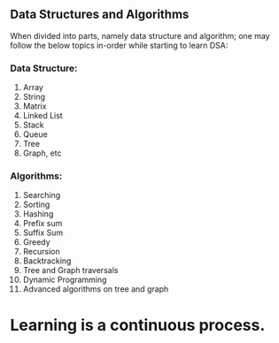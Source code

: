 ## Data Structures and Algorithms

When divided into parts, namely data structure and algorithm; one may follow the below topics in-order while starting to learn DSA:

### Data Structure: 
1. Array
1. String
1. Matrix
1. Linked List
1. Stack
1. Queue
1. Tree
1. Graph, etc

### Algorithms: 
1. Searching
1. Sorting
1. Hashing
1. Prefix sum
1. Suffix Sum
1. Greedy
1. Recursion
1. Backtracking
1. Tree and Graph traversals
1. Dynamic Programming
1. Advanced algorithms on tree and graph

# Learning is a continuous process.